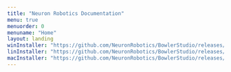 ```yaml
---
title: "Neuron Robotics Documentation"
menu: true
menuorder: 0
menuname: "Home"
layout: landing
winInstaller: "https://github.com/NeuronRobotics/BowlerStudio/releases/download/VER/Windows-BowlerStudio-VER.exe"
linInstaller: "https://github.com/NeuronRobotics/BowlerStudio/releases/download/VER/Ubuntu-BowlerStudio-VER.deb"
macInstaller: "https://github.com/NeuronRobotics/BowlerStudio/releases/download/VER/MacOSX-BowlerStudio-VER.zip"
---
```


